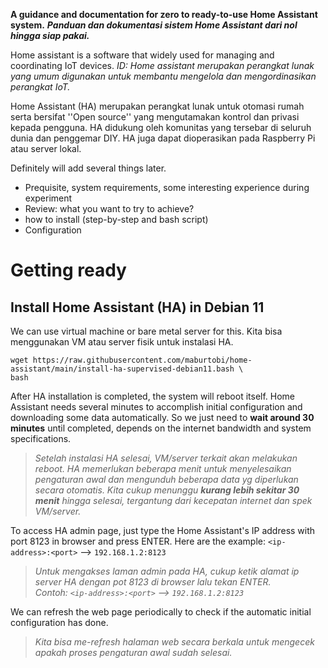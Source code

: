 **A guidance and documentation for zero to ready-to-use Home Assistant system.**
**_Panduan dan dokumentasi sistem Home Assistant dari nol hingga siap pakai._**

Home assistant is a software that widely used for managing and coordinating IoT devices.
_ID: Home assistant merupakan perangkat lunak yang umum digunakan untuk membantu mengelola dan mengordinasikan perangkat IoT._


Home Assistant (HA) merupakan perangkat lunak untuk otomasi rumah serta bersifat ''Open source'' yang mengutamakan kontrol dan privasi kepada pengguna. HA didukung oleh komunitas yang tersebar di seluruh dunia dan penggemar DIY. HA juga dapat dioperasikan pada Raspberry Pi atau server lokal.

Definitely will add several things later.
* Prequisite, system requirements, some interesting experience during experiment
* Review: what you want to try to achieve?
* how to install (step-by-step and bash script)
* Configuration


# Getting ready
## Install Home Assistant (HA) in Debian 11
We can use virtual machine or bare metal server for this.
Kita bisa menggunakan VM atau server fisik untuk instalasi HA.
```
wget https://raw.githubusercontent.com/maburtobi/home-assistant/main/install-ha-supervised-debian11.bash \
bash
```


After HA installation is completed, the system will reboot itself. Home Assistant needs several minutes to accomplish initial configuration and downloading some data automatically. So we just need to **wait around 30 minutes** until completed, depends on the internet bandwidth and system specifications.
>_Setelah instalasi HA selesai, VM/server terkait akan melakukan reboot. HA memerlukan beberapa menit untuk menyelesaikan pengaturan awal dan mengunduh beberapa data yg diperlukan secara otomatis. Kita cukup menunggu **kurang lebih sekitar 30 menit** hingga selesai, tergantung dari kecepatan internet dan spek VM/server._


To access HA admin page, just type the Home Assistant's IP address with port 8123 in browser and press ENTER.
Here are the example: `<ip-address>:<port>`  -->  `192.168.1.2:8123`
>_Untuk mengakses laman admin pada HA, cukup ketik alamat ip server HA dengan pot 8123 di browser lalu tekan ENTER._<br>
_Contoh: `<ip-address>:<port>`  -->  `192.168.1.2:8123`_

We can refresh the web page periodically to check if the automatic initial configuration has done.
>_Kita bisa me-refresh halaman web secara berkala untuk mengecek apakah proses pengaturan awal sudah selesai._
